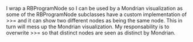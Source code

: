 I wrap a RBProgramNode so I can be used by a Mondrian visualization as some of  the RBProgramNode subclasses have  a custom implementation of >>= and it can show two different nodes as being the same node. This in turn will mess up the Mondrian visualization. 
My responsability is to overwrite >>= so that distinct nodes are seen as distinct by Mondrian.